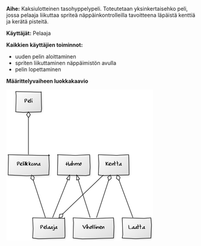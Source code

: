 **Aihe:**
Kaksiulotteinen tasohyppelypeli. Toteutetaan yksinkertaisehko peli, jossa pelaaja liikuttaa spriteä näppäinkontrolleilla tavoitteena läpäistä kenttiä ja kerätä pisteitä.

**Käyttäjät:**
Pelaaja

**Kaikkien käyttäjien toiminnot:**
* uuden pelin aloittaminen
* spriten liikuttaminen näppäimistön avulla
* pelin lopettaminen

**Määrittelyvaiheen luokkakaavio**

![Alt text][id]

[id]: https://github.com/enorvio/Tasohyppelypeli/blob/master/dokumentaatio/luokkakaavio_1.png  
